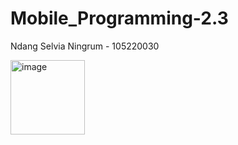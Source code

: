 # Mobile_Programming-2.3

Ndang Selvia Ningrum - 105220030

<img width="119" alt="image" src="https://github.com/nslv8/Mobile_Programming-2.3/assets/101075703/ed18148e-672c-4e85-9f40-cc49e6c7e306">
